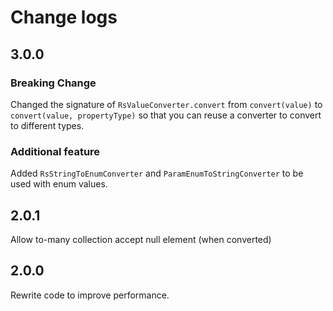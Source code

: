# Change logs

## 3.0.0

### Breaking Change

Changed the signature of `RsValueConverter.convert` from `convert(value)` to `convert(value, propertyType)` 
so that you can reuse a converter to convert to different types.

### Additional feature

Added `RsStringToEnumConverter` and `ParamEnumToStringConverter` to be used with enum values.

## 2.0.1

Allow to-many collection accept null element (when converted)

## 2.0.0

Rewrite code to improve performance.